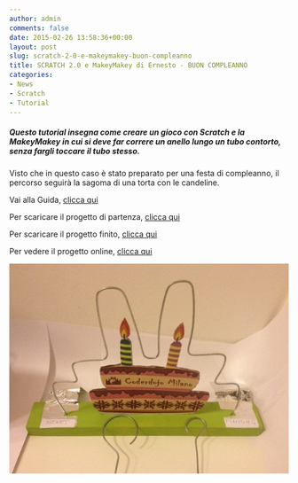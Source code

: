 ```yaml
---
author: admin
comments: false
date: 2015-02-26 13:58:36+00:00
layout: post
slug: scratch-2-0-e-makeymakey-buon-compleanno
title: SCRATCH 2.0 e MakeyMakey di Ernesto - BUON COMPLEANNO
categories:
- News
- Scratch
- Tutorial
---
```


##### Questo tutorial insegna come creare un gioco con Scratch e la MakeyMakey in cui si deve far correre un anello lungo un tubo contorto, senza fargli toccare il tubo stesso.

Visto che in questo caso è stato preparato per una festa di compleanno, il percorso seguirà la sagoma di una torta con le candeline.

Vai alla Guida, <a href="https://drive.google.com/file/d/0B3FGUG-ENxwNUmJLcU1YSFVGamc/view?usp=sharing" target="new">clicca qui</a>

Per scaricare il progetto di partenza, <a href="https://drive.google.com/file/d/0B3FGUG-ENxwNWEVKVFZQV3I1M3c/view?usp=sharing" target="new">clicca qui</a>

Per scaricare il progetto finito, <a href="https://drive.google.com/file/d/0B3FGUG-ENxwNM3VKeFdlOXlveUk/view?usp=sharing" target="new">clicca qui</a>

Per vedere il progetto online, <a href="http://scratch.mit.edu/projects/53735028/" target="new">clicca qui</a>

![ScreenShot](/assets/uploads/2015/02/ScreenShot-e1424959017965.jpg)

